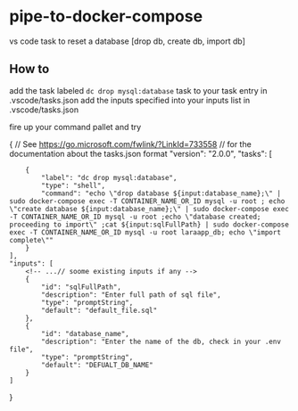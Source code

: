 # pipe-to-docker-compose
vs code task to reset a database [drop db, create db, import db]


## How to 

add the task labeled ```dc drop mysql:database``` task to your task entry in .vscode/tasks.json
add the inputs specified into your inputs list in .vscode/tasks.json

fire up your command pallet and try 

{
    // See https://go.microsoft.com/fwlink/?LinkId=733558
    // for the documentation about the tasks.json format
    "version": "2.0.0",
    "tasks": [
      
        {
            "label": "dc drop mysql:database",
            "type": "shell",
            "command": "echo \"drop database ${input:database_name};\" | sudo docker-compose exec -T CONTAINER_NAME_OR_ID mysql -u root ; echo \"create database ${input:database_name};\" | sudo docker-compose exec -T CONTAINER_NAME_OR_ID mysql -u root ;echo \"database created; proceeding to import\" ;cat ${input:sqlFullPath} | sudo docker-compose exec -T CONTAINER_NAME_OR_ID mysql -u root laraapp_db; echo \"import complete\""
        }
    ],
    "inputs": [
        <!-- ...// soome existing inputs if any -->
        {
            "id": "sqlFullPath",
            "description": "Enter full path of sql file",
            "type": "promptString",
            "default": "default_file.sql"
        },
        {
            "id": "database_name",
            "description": "Enter the name of the db, check in your .env file",
            "type": "promptString",
            "default": "DEFUALT_DB_NAME"
        }
    ]
}
